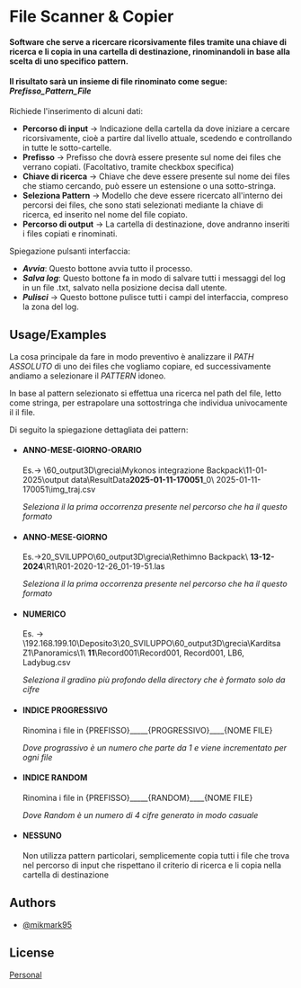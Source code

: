 
# File Scanner & Copier

#### Software che serve a ricercare ricorsivamente files tramite una chiave di ricerca e li copia in una cartella di destinazione, rinominandoli in base alla scelta di uno specifico pattern. 
#### Il risultato sarà un insieme di file rinominato come segue: *Prefisso_Pattern_File*

Richiede l'inserimento di alcuni dati:


- **Percorso di input** → Indicazione della cartella da dove iniziare a cercare ricorsivamente, cioè a partire dal livello attuale, scedendo e controllando in tutte le sotto-cartelle.
- **Prefisso** → Prefisso che dovrà essere presente sul nome dei files che verrano copiati. (Facoltativo, tramite checkbox specifica)
- **Chiave di ricerca** → Chiave che deve essere presente sul nome dei files che stiamo cercando, può essere un estensione o una sotto-stringa.
- **Seleziona Pattern** → Modello che deve essere ricercato all'interno dei percorsi dei files, che sono stati selezionati mediante la chiave di ricerca, ed inserito nel nome del file copiato.
- **Percorso di output** → La cartella di destinazione, dove andranno inseriti i files copiati e rinominati.


Spiegazione pulsanti interfaccia:
 - ***Avvia***: Questo bottone avvia tutto il processo.
 - ***Salva log***: Questo bottone fa in modo di salvare tutti i messaggi del log in un file .txt, salvato nella posizione decisa dall utente.
 - ***Pulisci*** → Questo bottone pulisce tutti i campi del interfaccia, compreso la zona del log.
## Usage/Examples

La cosa principale da fare in modo preventivo è analizzare il *PATH ASSOLUTO* di uno dei files che vogliamo copiare, ed successivamente andiamo a selezionare il *PATTERN* idoneo.

In base al pattern selezionato si effettua una ricerca nel path del file, letto come stringa, per estrapolare una sottostringa che individua univocamente il il file.

Di seguito la spiegazione dettagliata dei pattern:

 

- #### ANNO-MESE-GIORNO-ORARIO

    Es.→ \\60_output3D\grecia\Mykonos integrazione Backpack\11-01-2025\output data\ResultData**2025-01-11-170051**_0\ 2025-01-11-170051\img_traj.csv

    *Seleziona il la prima occorrenza presente nel percorso che ha il questo formato*
    

- #### ANNO-MESE-GIORNO

    Es.→20_SVILUPPO\60_output3D\grecia\Rethimno Backpack\ __13-12-2024__\R1\R01-2020-12-26_01-19-51.las

    *Seleziona il la prima occorrenza presente nel percorso che ha il questo formato*


- #### NUMERICO

    Es. → \\192.168.199.10\Deposito3\20_SVILUPPO\60_output3D\grecia\Karditsa Z1\Panoramics\1\ __11__\Record001\Record001, Record001, LB6, Ladybug.csv

    *Seleziona il gradino più profondo della directory che è formato solo da cifre*

- #### INDICE PROGRESSIVO
    Rinomina i file in {PREFISSO}_____{PROGRESSIVO}____{NOME FILE}
    
    *Dove prograssivo è un numero che parte da 1 e viene incrementato per ogni file*

- #### INDICE RANDOM
    Rinomina i file in {PREFISSO}_____{RANDOM}____{NOME FILE}
    
    *Dove Random è un numero di 4 cifre generato in modo casuale*
- #### NESSUNO
    Non utilizza pattern particolari, semplicemente copia tutti i file che trova nel percorso di input che rispettano il criterio di ricerca e li copia nella cartella di destinazione




## Authors

- [@mikmark95](https://github.com/mikmark95)


## License

[Personal](https://raw.githubusercontent.com/mikmark95/file-scanner/refs/heads/main/LICENSE)

